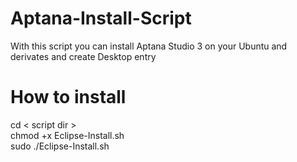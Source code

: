 Aptana-Install-Script
=====================

With this script you can install Aptana Studio 3 on your Ubuntu and derivates and create Desktop entry


How to install
======================

  cd < script dir >   
  chmod +x Eclipse-Install.sh   
  sudo ./Eclipse-Install.sh 
